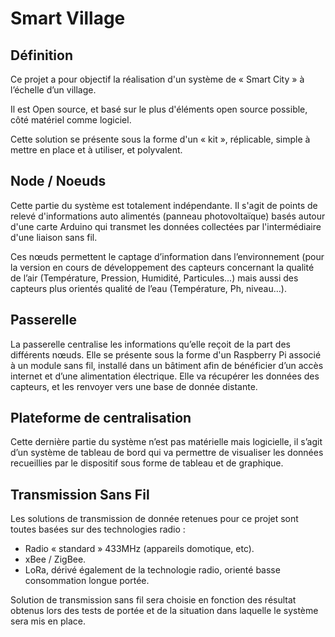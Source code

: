Smart Village
=============


Définition
----------

Ce projet a pour objectif la réalisation d'un système de « Smart City » à l’échelle d’un village.

Il est Open source, et basé sur le plus d'éléments open source possible, côté matériel comme logiciel.

Cette solution se présente sous la forme d'un « kit », réplicable, simple à mettre en place et à utiliser, et polyvalent.

Node / Noeuds
-------------

Cette partie du système est totalement indépendante. Il s'agit de points de relevé d'informations auto alimentés (panneau photovoltaïque) basés autour d'une carte Arduino qui transmet les données collectées par l'intermédiaire d'une liaison sans fil.

Ces nœuds permettent le captage d’information dans l’environnement (pour la version en cours de développement des capteurs concernant la qualité de l’air (Température, Pression, Humidité, Particules...) mais aussi des capteurs plus orientés qualité de l’eau (Température, Ph, niveau…).

Passerelle
----------
La passerelle centralise les informations qu’elle reçoit de la part des différents nœuds.
Elle se présente sous la forme d'un Raspberry Pi associé à un module sans fil, installé dans un bâtiment afin de bénéficier d’un accès internet et d’une alimentation électrique. Elle va récupérer les données des capteurs, et les renvoyer vers une base de donnée distante.

Plateforme de centralisation
----------------------------

Cette dernière partie du système n’est pas matérielle mais logicielle, il s’agit d’un système de tableau de bord qui va permettre de visualiser les données recueillies par le dispositif sous forme de tableau et de graphique.

Transmission Sans Fil
---------------------
Les solutions de transmission de donnée retenues pour ce projet sont toutes basées sur des technologies radio :
 * Radio « standard » 433MHz (appareils domotique, etc).
 * xBee / ZigBee.
 * LoRa, dérivé également de la technologie radio, orienté basse consommation longue portée.

Solution de transmission sans fil sera choisie en fonction des résultat obtenus lors des tests de portée et de la situation dans laquelle le système sera mis en place.
